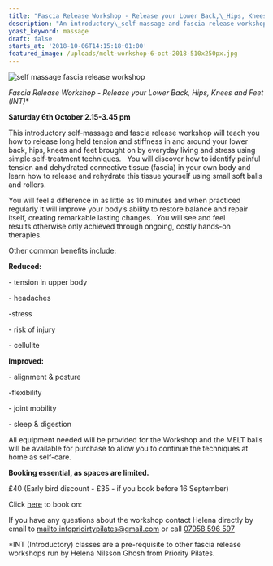 ```yaml
---
title: "Fascia Release Workshop - Release your Lower Back,\_Hips, Knees and Feet"
description: "An introductory\_self-massage and fascia release workshop. "
yoast_keyword: massage
draft: false
starts_at: '2018-10-06T14:15:18+01:00'
featured_image: /uploads/melt-workshop-6-oct-2018-510x250px.jpg
---
```

![self massage fascia release workshop](/uploads/melt-workshop-6-oct-2018-510x250px.jpg)

**Fascia Release Workshop - Release your Lower Back, Hips, Knees and Feet (INT*)**

**Saturday 6th October 2.15-3.45 pm** 

This introductory self-massage and fascia release workshop will teach you how to release long held tension and stiffness in and around your lower back, hips, knees and feet brought on by everyday living and stress using simple self-treatment techniques. 
​
You will discover how to identify painful tension and dehydrated connective tissue (fascia) in your own body and learn how to release and rehydrate this tissue yourself using small soft balls and rollers.

You will feel a difference in as little as 10 minutes and when practiced regularly it will improve your body’s ability to restore balance and repair itself, creating remarkable lasting changes.  You will see and feel results otherwise only achieved through ongoing, costly hands-on therapies.

Other common benefits include:

**Reduced:**

\- tension in upper body

\- headaches 

\-stress

\- risk of injury

\- cellulite ​

**Improved:**

\- alignment & posture

\-flexibility

\- joint mobility

\- sleep & digestion 

All equipment needed will be provided for the Workshop and the MELT balls will be available for purchase to allow you to continue the techniques at home as self-care.

**Booking essential, as spaces are limited.**

£40 (Early bird discount - £35 - if you book before 16 September)

Click [here](https://www.prioritypilates.com/self-massage-workshops) to book on:  

If you have any questions about the workshop contact Helena directly by email to <mailto:infoprioirtypilates@gmail.com> or call [07958 596 597](tel:07958596597)

\*INT (Introductory) classes are a pre-requisite to other fascia release workshops run by Helena Nilsson Ghosh from Priority Pilates.

